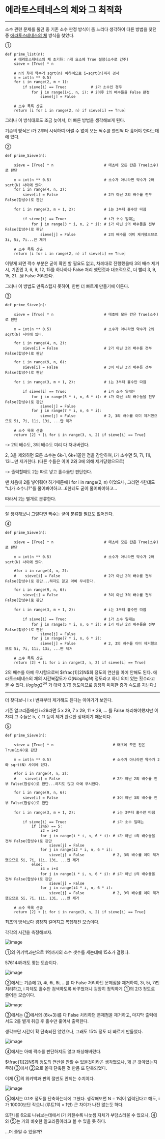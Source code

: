 # 에라토스테네스의 체와 그 최적화

---

소수 관련 문제를 풀던 중 기존 소수 판정 방식이 좀 느리다 생각하여 다른 방법을 찾던 중 [에라토스테네스의 체](https://ko.wikipedia.org/wiki/%EC%97%90%EB%9D%BC%ED%86%A0%EC%8A%A4%ED%85%8C%EB%84%A4%EC%8A%A4%EC%9D%98_%EC%B2%B4#cite_note-1) 방식을 찾았다.

①
```
def prime_list(n):
    # 에라토스테네스의 체 초기화: n개 요소에 True 설정(소수로 간주)
    sieve = [True] * n

    # n의 최대 약수가 sqrt(n) 이하이므로 i=sqrt(n)까지 검사
    m = int(n ** 0.5)
    for i in range(2, m + 1):
        if sieve[i] == True:           # i가 소수인 경우
            for j in range(i+i, n, i): # i이후 i의 배수들을 False 판정
                sieve[j] = False

    # 소수 목록 산출
    return [i for i in range(2, n) if sieve[i] == True]
```

그러나 이 방식대로도 조금 늦어서, 더 빠른 방법을 생각해보게 된다.

기존의 방식은 i가 2부터 시작하여 어쩔 수 없이 모든 짝수를 한번씩 다 훑어야 한다는데에 있다.

②
```
def prime_Sieve(n):
    
    sieve = [True] * n                       # 태초에 모든 칸은 True(소수)로 판단
    
    m = int(n ** 0.5)                        # 소수가 아니라면 약수가 2와 sqrt(N) 사이에 있다.
    for i in range(4, n, 2):
        sieve[i] = False                     # 2가 아닌 2의 배수를 전부 False(합성수)로 판단
    
    for i in range(3, m + 1, 2):             # i는 3부터 홀수만 따짐
        
        if sieve[i] == True:                 # i가 소수 일때는
            for j in range(3 * i, n, 2 * i): # i가 아닌 i의 배수들을 전부 False(합성수)로 판단
                sieve[j] = False             # 2의 배수를 이미 제거했으므로 3i, 5i, 7i...만 제거

    # 소수 목록 산출
    return [i for i in range(2, n) if sieve[i] == True]
```

이렇게 되면 짝수 부분은 굳이 확인 할 필요도 없고,
차례대로 진행했을때 3의 배수 제거시, 기존엔 3, 6, 9, 12, 15를 하나하나 False 처리 했던것과 대조적으로, 더 빨리 3, 9, 15, 21...을 False 처리한다.

그러나 이 방법도 만족스럽지 못하여, 한번 더 빠르게 만들기에 이른다.

③
```
def prime_Sieve(n):
    
    sieve = [True] * n                       # 태초에 모든 칸은 True(소수)로 판단
    
    m = int(n ** 0.5)                        # 소수가 아니라면 약수가 2와 sqrt(N) 사이에 있다.
    
    for i in range(4, n, 2):
        sieve[i] = False                     # 2가 아닌 2의 배수를 전부 False(합성수)로 판단
        
    for i in range(9, n, 6):
        sieve[i] = False                     # 3이 아닌 3의 배수를 전부 False(합성수)로 판단
    
    for i in range(3, m + 1, 2):             # i는 3부터 홀수만 따짐
        
        if sieve[i] == True:                 # i가 소수 일때는
            for j in range(5 * i, n, 6 * i): # i가 아닌 i의 배수들을 전부 False(합성수)로 판단
                sieve[j] = False
            for j in range(7 * i, n, 6 * i):
                sieve[j] = False             # 2, 3의 배수를 이미 제거했으므로 5i, 7i, 11i, 13i, ...만 제거

    # 소수 목록 산출
    return [2] + [i for i in range(3, n, 2) if sieve[i] == True]
```

-> 2의 배수도, 3의 배수도 미리 다 쳐내버린다.

2, 3을 제외하면 모든 소수는 6k-1, 6k+1꼴인 점을 감안하여, i가 소수면 5i, 7i, 11i, 13i...만 제거한다. (다른 수들은 이미 2와 3에 의해 제거당했으므로)



-> 출력할때도 2는 따로 넣고 홀수들만 판단한다.

맨 처음에 2를 넣어줘야 하기때문에 i for i in range(2, n) 이었으나, 그러면 4한테도 "너가 소수니?"를 물어봐야하고...6한테도 굳이 물어봐야하고...

따라서 2는 별개로 분류한다.

---

잘 생각해보니 그렇다면 짝수는 굳이 분류할 필요도 없어진다.

④
```
def prime_Sieve(n):
    
    sieve = [True] * n                       # 태초에 모든 칸은 True(소수)로 판단
    
    m = int(n ** 0.5)                        # 소수가 아니라면 약수가 2와 sqrt(N) 사이에 있다.
    
    #for i in range(4, n, 2):
    #    sieve[i] = False                    # 2가 아닌 2의 배수를 전부 False(합성수)로 판단...하지도 않고 아예 무시한다.
        
    for i in range(9, n, 6):
        sieve[i] = False                     # 3이 아닌 3의 배수를 전부 False(합성수)로 판단
    
    for i in range(3, m + 1, 2):             # i는 3부터 홀수만 따짐
        
        if sieve[i] == True:                 # i가 소수 일때는
            for j in range(5 * i, n, 6 * i): # i가 아닌 i의 배수들을 전부 False(합성수)로 판단
                sieve[j] = False
            for j in range(7 * i, n, 6 * i):
                sieve[j] = False             # 2, 3의 배수를 이미 제거했으므로 5i, 7i, 11i, 13i, ...만 제거

    # 소수 목록 산출
    return [2] + [i for i in range(3, n, 2) if sieve[i] == True]
```

2의 배수를 아예 무시함으로써 $\frac{1][2]N$회 정도의 연산을 아예 안해도 된다. 에라토스테네스의 체의 시간복잡도가 $O(N loglog N)$ 정도라고 하니 의미 있는 횟수라고 볼 수 있다. ($loglog 2^{64}$ 가 대략 3.79 정도이므로 굉장히 미미한 증가 속도를 지닌다.)

---

더 찾다보니 i x i 번쨰부터 제거해도 된다는 이야기가 보인다.

기존 알고리즘에선 i=29라면 5 x 29, 7 x 29, 11 * 29, ... 를 False 처리해야했지만 어차피 그 수들은 5, 7, 11 등이 제거 완료한 상태이기 때문이다.

⑤
```
def prime_Sieve(n):
    
    sieve = [True] * n                           # 태초에 모든 칸은 True(소수)로 판단
    
    m = int(n ** 0.5)                            # 소수가 아니라면 약수가 2와 sqrt(N) 사이에 있다.
    
    #for i in range(4, n, 2):
    #    sieve[i] = False                        # 2가 아닌 2의 배수를 전부 False(합성수)로 판단...하지도 않고 아예 무시한다.
        
    for i in range(9, n, 6):
        sieve[i] = False                         # 3이 아닌 3의 배수를 전부 False(합성수)로 판단
    
    for i in range(3, m + 1, 2):                 # i는 3부터 홀수만 따짐
        
        if sieve[i] == True:                     # i가 소수 일때는
            if (i%6) == 5:
                i2 = i+2
                for j in range(i * i, n, 6 * i): # i가 아닌 i의 배수들을 전부 False(합성수)로 판단
                    sieve[j] = False
                for j in range(i2 * i, n, 6 * i):
                    sieve[j] = False             # 2, 3의 배수를 이미 제거했으므로 5i, 7i, 11i, 13i, ...만 제거
            else:
                i4 = i+4
                for j in range(i * i, n, 6 * i): # i가 아닌 i의 배수들을 전부 False(합성수)로 판단
                    sieve[j] = False
                for j in range(i4 * i, n, 6 * i):
                    sieve[j] = False             # 2, 3의 배수를 이미 제거했으므로 5i, 7i, 11i, 13i, ...만 제거

    # 소수 목록 산출
    return [2] + [i for i in range(3, n, 2) if sieve[i] == True]
```

최초의 방식보다 굉장히 길어지고 복잡해진 모습이다.

각각의 시간을 측정해보자.

![image](https://user-images.githubusercontent.com/104616990/173785020-4f10c643-5d7e-4070-96bb-d3fdbfd46d01.png)

①의 위키백과판으로 1억까지의 소수 갯수를 세는데에 15초가 걸렸다.

5761445개도 맞는 모습이다.

![image](https://user-images.githubusercontent.com/104616990/173785847-818be120-318b-4c76-9d66-eb73d0563ae0.png)

②에서는 기존에 2i, 4i, 6i, 8i, ...를 다 False 처리하던 문제점을 제거하여, 3i, 5i, 7i만 처리하고, i 자체도 홀수만 검색하도록 바꾸었더니 굉장히 정직하게 ①의 2/3 정도로 줄어든 모습이다.

![image](https://user-images.githubusercontent.com/104616990/173786934-8843d8b9-288c-4216-b6a5-42d23b2c206d.png)

③에서는 ②에서의 (6k+3)i를 다 False 처리하던 문제점을 제거하고, 마지막 출력에서도 2를 별개 취급 후 홀수만 훑어서 출력한다.

생각보단 시간이 확 단축되진 않았으나, 그래도 15% 정도 더 빠르게 만들었다.

![image](https://user-images.githubusercontent.com/104616990/173787846-56d9d424-eadf-44c4-b450-c18977fc915b.png)

④에서는 아예 짝수를 판단하지도 않고 패싱해버렸다.

$\frac{1][2]N$회 정도의 연산을 안할 수 있을것이라곤 생각했으나, 꽤 큰 것이었는지 무려 ③에서 ②으로 올때 단축된 것 만큼 또 단축되었다.

이제 ①의 위키백과 판의 절반도 안되는 수치이다.

![image](https://user-images.githubusercontent.com/104616990/173788567-774001a3-4048-40af-ba3e-cdf2024fd635.png)

⑤에서는 0.1초 정도를 단축하는데에 그쳤다. 생각해보면 N = 1억이 입력된다고 해도, i가 10000보단 작으니 (루트1억 = 1만) 큰 차이가 나진 않는듯 하다.

또한 i를 6으로 나눠보는데에서 i가 커질수록 나눗셈 자체가 부담스러울 수 있으니, ④와 ⑤는 거의 비슷한 알고리즘이라고 볼 수 있을 듯 하다.

...더 줄일 수 있을까?
